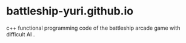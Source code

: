 # battleship-yuri.github.io
c++ functional programming code of the battleship arcade game with difficult AI .
